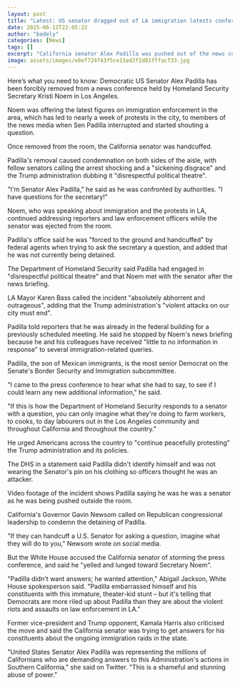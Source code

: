 ```yaml
---
layout: post
title: "Latest: US senator dragged out of LA immigration latests conference"
date: 2025-06-12T22:05:22
author: "badely"
categories: [News]
tags: []
excerpt: "California senator Alex Padilla was pushed out of the news conference by authorities after he interrupted Noem."
image: assets/images/e8ef724f43f5ce11ed2f2d81fffacf33.jpg
---
```


Here’s what you need to know: Democratic US Senator Alex Padilla has been forcibly removed from a news conference held by Homeland Security Secretary Kristi Noem in Los Angeles.

Noem was offering the latest figures on immigration enforcement in the area, which has led to nearly a week of protests in the city, to members of the news media when Sen Padilla interrupted and started shouting a question.

Once removed from the room, the California senator was handcuffed.

Padilla's removal caused condemnation on both sides of the aisle, with fellow senators calling the arrest shocking and a "sickening disgrace" and the Trump administration dubbing it "disrespectful political theatre".

"I'm Senator Alex Padilla," he said as he was confronted by authorities. "I have questions for the secretary!" 

Noem, who was speaking about immigration and the protests in LA, continued addressing reporters and law enforcement officers while the senator was ejected from the room.

Padilla's office said he was "forced to the ground and handcuffed" by federal agents when trying to ask the secretary a question, and added that he was not currently being detained. 

The Department of Homeland Security said Padilla had engaged in "disrespectful political theatre" and that Noem met with the senator after the news briefing.

LA Mayor Karen Bass called the incident "absolutely abhorrent and outrageous", adding that the Trump administration's "violent attacks on our city must end". 

Padilla told reporters that he was already in the federal building for a previously scheduled meeting. He said he stopped by Noem's news briefing because he and his colleagues have received "little to no information in response" to several immigration-related queries.

Padilla, the son of Mexican immigrants, is the most senior Democrat on the Senate's  Border Security and Immigration subcommittee.

"I came to the press conference to hear what she had to say, to see if I could learn any new additional information," he said. 

"If this is how the Department of Homeland Security responds to a senator with a question, you can only imagine what they're doing to farm workers, to cooks, to day labourers out in the Los Angeles community and throughout California and throughout the country."

He urged Americans across the country to "continue peacefully protesting" the Trump administration and its policies.

The DHS in a statement said Padilla didn't identify himself and was not wearing the Senator's pin on his clothing so officers thought he was an attacker. 

Video footage of the incident shows Padilla saying he was he was a senator as he was being pushed outside the room.

California's Governor Gavin Newsom called on Republican congressional leadership to condemn the detaining of Padilla. 

"If they can handcuff a U.S. Senator for asking a question, imagine what they will do to you," Newsom wrote on social media.

But the White House accused the California senator of storming the press conference, and said he "yelled and lunged toward Secretary Noem". 

"Padilla didn't want answers; he wanted attention," Abigail Jackson, White House spokesperson said. "Padilla embarrassed himself and his constituents with this immature, theater-kid stunt – but it's telling that Democrats are more riled up about Padilla than they are about the violent riots and assaults on law enforcement in LA."

Former vice-president and Trump opponent, Kamala Harris also criticised the move and said the California senator was trying to get answers for his constituents about the ongoing immigration raids in the state. 

"United States Senator Alex Padilla was representing the millions of Californians who are demanding answers to this Administration's actions in Southern California," she said on Twitter. "This is a shameful and stunning abuse of power."

